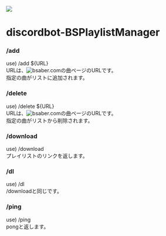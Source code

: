 ![](https://github.com/jundoll/discordbot-BSPlaylistManager/workflows/Python%20test/badge.svg)
# discordbot-BSPlaylistManager

### /add
use) /add ${URL}  
URLは、![bsaber.com](https://bsaber.com/)の曲ページのURLです。  
指定の曲がリストに追加されます。

### /delete
use) /delete ${URL}  
URLは、![bsaber.com](https://bsaber.com/)の曲ページのURLです。  
指定の曲がリストから削除されます。

### /download
use) /download  
プレイリストのリンクを返します。

### /dl
use) /dl  
/downloadと同じです。

### /ping
use) /ping  
pongと返します。

